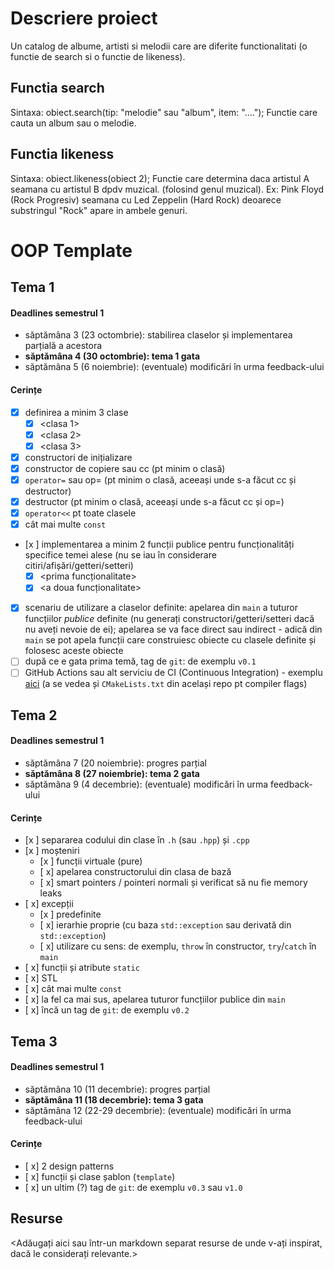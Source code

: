 # Descriere proiect
  Un catalog de albume, artisti si melodii care are diferite functionalitati (o functie de search si o functie de likeness).

## Functia search
Sintaxa: obiect.search(tip: "melodie" sau "album", item: "....");
Functie care cauta un album sau o melodie.

## Functia likeness
Sintaxa: obiect.likeness(obiect 2);
Functie care determina daca artistul A seamana cu artistul B dpdv muzical. (folosind genul muzical).
Ex: Pink Floyd (Rock Progresiv) seamana cu Led Zeppelin (Hard Rock) deoarece substringul "Rock" apare in ambele genuri.

# OOP Template

## Tema 1

#### Deadlines semestrul 1
- săptămâna 3 (23 octombrie): stabilirea claselor și implementarea parțială a acestora
- **săptămâna 4 (30 octombrie): tema 1 gata**
- săptămâna 5 (6 noiembrie): (eventuale) modificări în urma feedback-ului

#### Cerințe
- [x] definirea a minim 3 clase
  - [x] <clasa 1>
  - [x] <clasa 2>
  - [x] <clasa 3>
- [x] constructori de inițializare
- [x] constructor de copiere sau cc (pt minim o clasă)
- [x] `operator=` sau op= (pt minim o clasă, aceeași unde s-a făcut cc și destructor)
- [x] destructor (pt minim o clasă, aceeași unde s-a făcut cc și op=)
- [x] `operator<<` pt toate clasele
- [x] cât mai multe `const`
- [x ] implementarea a minim 2 funcții publice pentru funcționalități specifice temei alese (nu se iau în considerare citiri/afișări/getteri/setteri)
  - [x] <prima funcționalitate>
  - [x] <a doua funcționalitate>
- [x] scenariu de utilizare a claselor definite: apelarea din `main` a tuturor funcțiilor _publice_ definite (nu generați constructori/getteri/setteri dacă nu aveți nevoie de ei); apelarea se va face direct sau indirect - adică din `main` se pot apela funcții care construiesc obiecte cu clasele definite și folosesc aceste obiecte
- [ ] după ce e gata prima temă, tag de `git`: de exemplu `v0.1`
- [ ] GitHub Actions sau alt serviciu de CI (Continuous Integration) - exemplu [aici](https://github.com/mcmarius/demo-poo/blob/master/.github/workflows/cmake.yml) (a se vedea și `CMakeLists.txt` din același repo pt compiler flags)

## Tema 2

#### Deadlines semestrul 1
- săptămâna 7 (20 noiembrie): progres parțial
- **săptămâna 8 (27 noiembrie): tema 2 gata**
- săptămâna 9 (4 decembrie): (eventuale) modificări în urma feedback-ului

#### Cerințe
- [x ] separarea codului din clase în `.h` (sau `.hpp`) și `.cpp`
- [x ] moșteniri
  - [x ] funcții virtuale (pure)
  - [ x] apelarea constructorului din clasa de bază 
  - [ x] smart pointers / pointeri normali și verificat să nu fie memory leaks
- [ x] excepții
  - [x ] predefinite
  - [ x] ierarhie proprie (cu baza `std::exception` sau derivată din `std::exception`)
  - [ x] utilizare cu sens: de exemplu, `throw` în constructor, `try`/`catch` în `main`
- [ x] funcții și atribute `static`
- [ x] STL
- [ x] cât mai multe `const`
- [ x] la fel ca mai sus, apelarea tuturor funcțiilor publice din `main`
- [ x] încă un tag de `git`: de exemplu `v0.2`

## Tema 3

#### Deadlines semestrul 1
- săptămâna 10 (11 decembrie): progres parțial
- **săptămâna 11 (18 decembrie): tema 3 gata**
- săptămâna 12 (22-29 decembrie): (eventuale) modificări în urma feedback-ului

#### Cerințe
- [ x] 2 design patterns
- [ x] funcții și clase șablon (`template`)
- [ x] un ultim (?) tag de `git`: de exemplu `v0.3` sau `v1.0`

## Resurse

<Adăugați aici sau într-un markdown separat resurse de unde v-ați inspirat, dacă le considerați relevante.>

